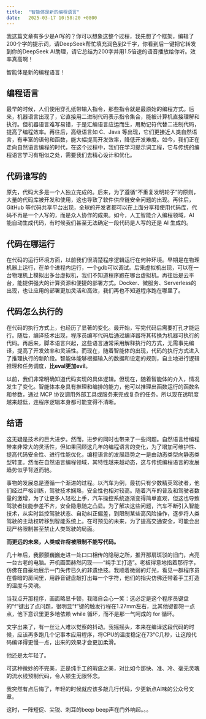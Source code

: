 ```yaml
---
title:  "智能体是新的编程语言"
date:   2025-03-17 10:58:20 +0800
---
```


我这篇文章有多少是AI写的？你可以想象这整个过程，我先想了个框架，编辑了200个字的提示词，请DeepSeek帮忙填充润色到2千字，你看到后一键把它转发到你的DeepSeek AI助理，请它总结为200字并用1.5倍速的语音播放给你听。效率真高啊！

智能体是新的编程语言！

## 编程语言

最早的时候，人们使用穿孔纸带输入指令，那些指令就是最原始的编程方式。后来，机器语言出现了，它直接用二进制代码表示指令集合，能被计算机直接理解和执行。但机器语言难写易错，于是汇编语言应运而生，用助记符代替二进制代码，提高了编程效率。再往后，高级语言如 C、Java 等出现，它们更接近人类自然语言，有丰富的语句和函数，能大幅提高开发效率，降低开发难度。如今，我们正在走向自然语言编程的时代，在这个过程中，我们在学习提示词工程，它与传统的编程语言学习有相似之处，需要我们去精心设计和优化。

## 代码谁写的

原先，代码大多是一个人独立完成的。后来，为了遵循“不重复发明轮子”的原则，大量的代码库被开发和使用，这也导致了软件供应链安全问题的出现。再往后，GitHub 等代码共享平台出现，全球的开发者都可以在上面分享和使用代码库，代码不再是一个人写的，而是众人协作的成果。如今，人工智能介入编程领域，AI 能自动生成代码，有时候我们甚至无法确定一段代码是人写的还是 AI 生成的。

## 代码在哪运行

在代码的运行环境方面，以前我们很清楚程序逻辑运行在何种环境。早期是在物理机器上运行，在单个进程内运行，一个gdb可以调试。后来虚拟机出现，可以在一台物理机上模拟出多台虚拟机，我们不知道程序跑在哪台虚拟机。再往后是云平台，能提供强大的计算资源和便捷的部署方式。Docker、微服务、Serverless的出现，也让应用的部署更加灵活和高效，我们再也不知道程序跑在哪里了。

## 代码怎么执行的

在代码的执行方式上，也经历了显著的变化。最开始，写完代码后需要打孔才能运行。随后，编译技术出现，程序员编写代码后通过编译器将其转换为机器可执行的代码。再后来，脚本语言兴起，这些语言通常采用解释执行的方式，无需事先编译，提高了开发效率和灵活性。而现在，随着智能体的出现，代码的执行方式进入了推理执行的新阶段。智能体能够根据输入的数据和设定的规则，自主地进行逻辑推理和任务调度，**比eval更加evil**。

以前，我们非常明确知道代码实现的具体逻辑。但现在，随着智能体的介入，情况发生了变化。智能体本身具有推理和编排的能力，他可以推理出函数运行的函数名和参数，通过 MCP 协议调用外部工具或服务来完成复杂的任务。所以现在透明度越来越低，连程序逻辑本身都可能变得不清晰。

## 结语

这无疑是技术的巨大进步。然而，进步的同时也带来了一些问题。自然语言给编程带来非常大的灵活性，但如果回顾这几年的编程语言的变化，为了增加可维护性、提高代码安全性、进行性能优化，编程语言的发展趋势之一是由动态类型向静态类型转变。然而在自然语言编程领域，其特性越来越动态，这与传统编程语言的发展趋势似乎背道而驰。

事物的发展总是遵循一个渐进的过程。以汽车为例，最初只有少数精英驾驶者，他们经过严格训练，驾驶技术娴熟，安全性也相对较高。随着汽车的普及和驾驶者数量的激增，为了让更多人轻松上手，汽车操控系统逐渐变得简单直观，但这也导致驾驶者技能参差不齐，安全隐患随之凸显。为了解决这些问题，汽车不断引入智能技术，从实时监控驾驶状态、自动纠正偏差，到限制某些高风险操作，逐步将人类驾驶的主动权转移到智能系统上。在可预见的未来，为了提高交通安全，可能会出现严格限制甚至禁止人类驾驶的局面。

**而更远的未来，人类或许将被限制不能写代码。**

几十年后，我颤颤巍巍走进一处口口相传的隐秘之所，推开那扇斑驳的旧门，点亮一台古老的电脑。开机画面赫然闪现——“纯手工打造”。老板得意地指着那行字，仿佛在自豪地展示一门失传已久的非遗绝技。我顺着微弱的灯光，看见一群程序员在昏暗的房间里，用静音键盘敲打出每一个字符，他们的指尖仿佛还带着手工打造的温度与灵魂。

当我点开那程序，画面略显卡顿，我暗自会心一笑：这必定是这个程序员键盘的“f”键出了点问题，很明显“f”键的触发行程在1.27mm左右，比其他键都短一点点，他下意识里更多地依赖 while 循环，而不是那一气呵成的 for 循环。

文字出来了，有一丝让人难以觉察的抖动。我摇摇头，本来在编译这段代码的时候，应该再多跑几个记事本应用程序，将CPU的温度稳定在73°C几秒，让这段代码编译得更慢一点，出来的效果才会更加柔滑。

他还是太年轻了。

可这种微妙的不完美，正是纯手工的瑕疵之美，对比如今那快、准、冷、毫无灵魂的流水线预制代码，令人顿生无限怀念。

我突然有点后悔了，年轻的时候就应该多敲几行代码，少更新点AI味的公众号文章。

这时，一阵短促、尖锐、刺耳的beep beep声在门外响起。。。
